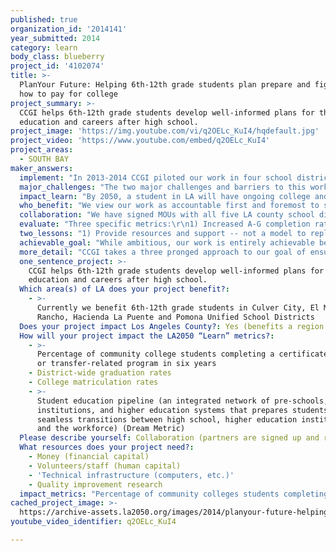 ```yaml
---
published: true
organization_id: '2014141'
year_submitted: 2014
category: learn
body_class: blueberry
project_id: '4102074'
title: >-
  PlanYour Future: Helping 6th-12th grade students plan prepare and figure out
  how to pay for college
project_summary: >-
  CCGI helps 6th-12th grade students develop well-informed plans for their
  education and careers after high school.
project_image: 'https://img.youtube.com/vi/q2OELc_KuI4/hqdefault.jpg'
project_video: 'https://www.youtube.com/embed/q2OELc_KuI4'
project_areas:
  - SOUTH BAY
maker_answers:
  implement: "In 2013-2014 CCGI piloted our work in four school districts (3 in LA County) reaching more than 25,000 students.   During 2014-2015 we've added two additional districts in the region. Our partnerships with districts allow for:\r\n\r\n1) Student portfolios to be populated with verified academic transcript data so that guidance can be personalized to each student.\r\n\r\n2) Counselor accounts that allow for the case-management and tracking of student progress (individually and/or in the aggregate) on 18 college and career planning milestones.  \r\n\r\n3) Analysis of student progress (individually and in the aggregate) on the 15 course sequence (A-G coursework) that students must pass in order to achieve minimum eligibility requirements for the California State and University of California systems.\r\n\r\n4)  A CCGI staff person is assigned to each district to support development of college and career planning requirements for students, and the associated implementation plan. Implementation plans include which milestones will be met by grade level, which lesson plans will be used to help students navigate the system and complete those key milestones, how those lesson plans will be integrated into counseling or instructional time, and who will deliver those lessons.  \r\n\r\n5) CCGI staff then build capacity among district personnel to facilitate the lesson plans and maximize utilization of the tools we provide. \r\n\r\nWe work with counselors and students to inform ongoing iteration of our tools.  This year our primary focus is revisions to the financial aid section of the website.\r\n\r\nIn addition to \"on-the-ground\" implementation, we work with individual campuses and higher education systems to:\r\n\r\n1) Support utilization of data from student portfolios for:\r\na) admissions in the CSU System (students can apply directly from their portfolio on our system, and their academic data is considered verified for admission)\r\nb) first year academic placement in community college -- allowing for a 25-30% reduction in remedial coursework placements.\r\n\r\nAdditionally, our partnerships with K-12 districts begin in January of the school year prior to implementation.  Accordingly, January-September of 2015 will be spent developing additional partnerships in the region.\r\n"
  major_challenges: "The two major challenges and barriers to this work are:\r\n1) Bandwidth -- all partners are stretched thin and working on multiple tracks. For example, we anticipate common core implementation taking precedence over the integration of our tools during instructional time in districts. "
  impact_learn: "By 2050, a student in LA will have ongoing college and career planning activities integrated into their educational experience irrespective of school district from 6th grade forward (likely earlier). All of those activities will contribute to their cumulative portfolio on CaliforniaColleges.edu which will be used to support counseling, recruitment, admissions, educational planning and the entire (seamless) application process to colleges, and financial aid/scholarship providers.  The resultant rich repository for data about career aspirations and college readiness will be used by employers and educators in the state to support a rational and thougtful approach to developing native talent  to meet our workforce needs and ensure a healthy and vibrant economy. \r\n\r\nToday, we are proving pieces of this overarching concept, in real time with school districts, colleges and students themselves.  Our progress on A-G analysis and planning tools during 2014-2015 will allow us to help districts increase the numbers of students who graduate eligible for admissions to a four year college or university. Increased awareness of post-secondary options and degree pathways will help students to more fully understand the steps ahead of them and arrive at post-secondary ready to succeed."
  who_benefit: "We view our work as accountable first and foremost to students, and we place them at the center of the equation at all times.  While our work focuses primarily on 6th-12th grade students, we house resources on our site for community college students and both the college and career planning resources on the site are relevant to adult learners as well.\r\n\r\nOur secondary clients include:\r\n\r\nMiddle and high school counselors: with the worst counseling ratios in the country, California's school counselors manage average caseloads of 945 students each.  We provide tools, lesson plans and user support to help counselors maximize the efficiency with whichthey work with each student, and automate portions of their work (nagging students for forms can be accomplished by mobile app notofication) so that their time can be used for actual counseling.\r\n\r\nSchools and districts: benefit by being able to track students progress in ways they've not had access to before.  This is especially important as we are likely to see college readiness become a key indicator in API scores, as well as Local Control Accountability Plans.\r\n\r\nCSU Admissions:  By providing CSU with pre-verified transcript data (already used for A-G progress analysis with students), we prevent them from having to re-enter data, or hand check transcripts against the Doorways database at UC Office of the President.  At scale, this has the potential to save the system $12-$15M system-\r\nwide.  More important this increases their ability to provide timely and accurate financial aid packages, and to devote more resources to student guidance and counseling during the counseling and admissions process.\r\n\r\nCommunity Colleges: Despite growing recognition that high school transcripts are key to successful first year academic placement, community colleges (as open access institutions) do not and will not request or require that transcript data from students. Our system allows them not only to access transcript data for that purpose, but non-academic data about student's career exploration and aspirations that will support educational planning.\r\n\r\nCommunity and University based college preparation programs:  Counselors in these programs generally lack access to student's transcript data.  By linking their portfolio to approved providers (we have an approval process), we help to unify and maximize the efforts of all adults participating in a student's planning process."
  collaboration: "We have signed MOUs with all five LA county school districts (named above), three of whom already have active data uploads to our system.  The two newer districts are actively working on the file format that allows them to load data into our system.\r\n\r\nCCGI staff have been assigned to the districts and are actively working on 2014-2015 implementation plans.\r\n\r\nOutside of K-12 districts, we have very active partnerships with the following institutions of higher education:\r\n\r\n1) CSU Chancellor's office - has invested $170K in the engineering required to articulate CaliforniaColleges.edu with their CSU Mentor Application platform to allow for seamless application by students and receipt of pre-verified transcript data by their campuses offices of admissions.\r\n\r\n2) Rio Hondo Community College is piloting the use of data from our file format for first year academic placement of approximately 350 first year students who graduated from El Monte High school District in Spring 2014.  Rio's Dean of Counseling works closely with CCGI to inform the development of counseling tools, messaging and the higher ed user role on our professional center/counselor facing portal - to maximize the use of our system for smoothing transition to community colleges.  Our goals include expansion to all Rio Hondo's feeder districts (we are in three of six already) to prove the ability to place all incoming students based on transcripts rather than placement exams.\r\n\r\n3) We have initial conversations underway with LAUSD's Director of Secondary Education, Gerardo Loera, as well as local superintendent Bravo (ESC South), to pilot the use of CCGI tools in their high schools. "
  evaluate: "Three specific metrics:\r\n1) Increased A-G completion rates (previous studies suggest this will take a few years of high quality implementation to achieve)\r\n2) 75% completion of grade level milestones in partner districts\r\n3) 20-30% reduction in remedial placement at participating community colleges\r\n\r\nThis project collects extraordinary amounts of data, including -- analytics on utilization of our tools, student progress on 18 college and career milestones, applications submitted, transcripts sent, unitary level academic data for each student, and qualitative feedback from all user groups.  We can additionally articulate data sets with our higher education partners to run queries about post-matriculation outcomes.\r\n\r\nWhile we have an external evaluator on contract, we are in the process of redefining our evaluation questions as information gathered  and lessons learned during our first year have spurred new thinking about the various dimensions of this work."
  two_lessons: "1) Provide resources and support -- not a model to replicate:\r\nOur success to date is attributable to several factors, but chief among them is our willingness to work with districts on their terms.  While we have suggestions about how best to integrate our tools, we view ourselves as a set of resources and support for the college and career readiness agenda/strategy within each district and adapt accordingly. We do not provide model that they must implement with fidelity.\r\n\r\n2) Solve active pain points:  Rather than asking people use and master the full range of tools available to them on our platforms, we work to identify the pain points they are struggling with or problems they want to solve in the immediate term, and design our user support and professional development to assist them in that process.  We believe that this leads to more willing and enthusiastic utilization.  \r\n\r\nBoth of these lessons apply to all levels of partnership - K-12 districts, higher education partners etc.- if we are not genuinely helping our partners advance their own student success goals, nor helping them to solve immediate pain points, then we are not adding value to their work.\r\n"
  achievable_goal: "While ambitious, our work is entirely achievable because it leverages the energy and focus of so many partners across the educational system.  By providing tools, resources and a customer-centric approach to user support, our team helps counselors and educators across the region to do their jobs better and more efficiently.  This builds good will, helps to extend the reach and impact of all the adults working with students on college and career readiness and helps us all to learn from one another's innovations.\r\n\r\nDuring the last school year we were testing for demand for and utility of our platforms, as well as the willingness of K-12 and higher education partners to partner with us, and our ability to effectively (securely and accurately) build data bridges to populate student portfolios with academic data.  \r\n\r\nThis year, our focus is on learning how to most effectively support integration of our tools into counseling and instructional practice so that students maximize the use of the tools in their college and career planning process. "
  more_detail: "CCGI takes a three pronged approach to our goal of ensuring that all high school students graduate with a post-secondary plan.  We:\r\n\r\n1) Build mobile (in development) and web based (CaliforniaColleges.edu) college and career planning tools that allow each student to develop their own individual portfolio.\r\n\r\n2) Partner with K-12 districts to integrate our tools into instructional time and counseling practice (both school based counselors and partner CBOS/university based outreach programs) so that all students meet 18 college and career planning milestones.\r\n\r\n3) Facilitate collaboration between our district partners and local colleges/universities to use student portfolios for college recruitment, admission and first year academic placement.  "
  one_sentence_project: >-
    CCGI helps 6th-12th grade students develop well-informed plans for their
    education and careers after high school.
  Which area(s) of LA does your project benefit?:
    - >-
      Currently we benefit 6th-12th grade students in Culver City, El Monte, El
      Rancho, Hacienda La Puente and Pomona Unified School Districts
  Does your project impact Los Angeles County?: Yes (benefits a region of LA County)
  How will your project impact the LA2050 “Learn” metrics?:
    - >-
      Percentage of community college students completing a certificate, degree,
      or transfer-related program in six years
    - District-wide graduation rates
    - College matriculation rates
    - >-
      Student education pipeline (an integrated network of pre-schools, K-12
      institutions, and higher education systems that prepares students for
      seamless transitions between high school, higher education institutions,
      and the workforce) (Dream Metric)
  Please describe yourself: Collaboration (partners are signed up and ready to hit the ground running!)
  What resources does your project need?:
    - Money (financial capital)
    - Volunteers/staff (human capital)
    - 'Technical infrastructure (computers, etc.)'
    - Quality improvement research
  impact_metrics: "Percentage of community colleges students completing a certificate, degree, or transfer-related program\r\n \r\nCCGI impacts this metric in two ways:\r\n1) studies from the RP group, Community College Research Center, and from Long Beach City College, all indicate that high school transcripts are a better predictor of performance in college coursework than any of the placement exams currently in use in the Community College system.  Use of transcripts allow for 25-30% fewer students to place into remedial coursework.  Students who get caught in remediation have only a 26% chance of transferring or completing a degree.  We are already pilot testing the use of high school transcript data from our system for first year academic placement in math at Rio Hondo College.\r\n\r\n2) Additionally, we are on the front end of a collaboration with the academic senate of the community colleges to integrate educational planning tools for community college bound students onto our web-platform.\r\n\r\nIncreased graduation rates:\r\nOne cause of high drop out rates is that students don't understand the relevance of their education to their lives and their futures.  All of our work is designed to illuminate and reinforce that connection.\r\n\r\nCollege Matriculation Rates:  Lack of college knowledge, and lack of a college going culture are two key barriers to college matriculation. Our entire enterprise is designed to combat those two barriers.\r\n\r\nSeamless pipelines:  Our work addresses not just college readiness, but college transition as well.  We do so in the following ways:\r\n\r\n1) We are working towards as seamless a set of tools as possible and CSU's chancellor's office is the earliest partner in our effort to make all application systems seamless for students.  Moving forward students should be able to use their portfolio on CaliforniaColleges.edu to populate not just CSU Mentor, but UC Apply and their Cal-grant GPA verification, thereby reducing the possibility of falling through the cracks.  More seamless application processes allow for more timely financial aid packages -- which is the make or break factor in a student's decision making process about college.\r\n\r\n2)  Our dual emphasis on career and college planning helps students to make the connections early between careers and educational goals so that they choose the right colleges and majors to help them enter those fields. \r\n\r\n3) Our mobile app and other tools provide continuous support during the summer after high school, to prevent \"summer melt.\"  "
cached_project_image: >-
  https://archive-assets.la2050.org/images/2014/planyour-future-helping-6th-12th-grade-students-plan-prepare-and-figure-out-how-to-pay-for-college/img.youtube.com/vi/q2OELc_KuI4/hqdefault.jpg
youtube_video_identifier: q2OELc_KuI4

---
```

